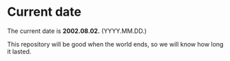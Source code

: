 # Current date

The current date is **2002.08.02.** (YYYY.MM.DD.)

This repository will be good when the world ends, so we will know how long it lasted.